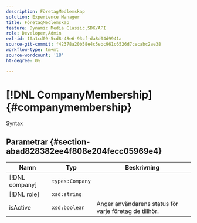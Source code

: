 ```yaml
---
description: FöretagMedlemskap
solution: Experience Manager
title: FöretagMedlemskap
feature: Dynamic Media Classic,SDK/API
role: Developer,Admin
exl-id: 10a1cd09-5cd8-48e6-93cf-da8d04d9941a
source-git-commit: f42378a20b58e4c5ebc961c6526d7cecabc2ae38
workflow-type: tm+mt
source-wordcount: '18'
ht-degree: 0%

---
```


# [!DNL CompanyMembership]{#companymembership}

Syntax

## Parametrar {#section-abad828382ee4f808e204fecc05969e4}

| Namn | Typ | Beskrivning |
|---|---|---|
| [!DNL company] | `types:Company` |  |
| [!DNL role] | `xsd:string` |  |
| isActive | `xsd:boolean` | Anger användarens status för varje företag de tillhör. |
